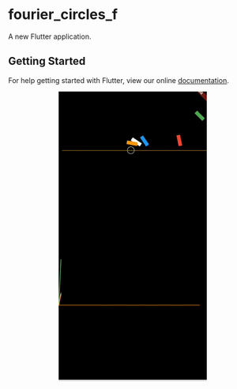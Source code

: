 # fourier_circles_f

A new Flutter application.

## Getting Started

For help getting started with Flutter, view our online
[documentation](https://flutter.io/).
<p align='center'>
<img src="https://github.com/cshannon3/fourier_circles_f/blob/master/screenshots/circle.gif" width='300'>
</p>